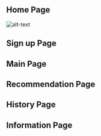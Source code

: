 ## Home Page
![alt-text](https://github.com/j-stoff/my_next_book/blob/master/design/wireframes/HomePage.png "Home Screen")

## Sign up Page

## Main Page

## Recommendation Page

## History Page

## Information Page
